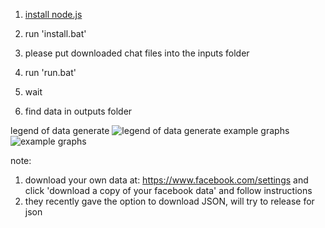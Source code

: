 1. [install node.js](https://nodejs.org/)

2. run 'install.bat'

3. please put downloaded chat files into the inputs folder

4. run 'run.bat'

5. wait

6. find data in outputs folder


legend of data generate
![legend of data generate](https://i.imgur.com/Q3JvRc3.png)
example graphs
![example graphs](https://i.imgur.com/lBbI5Im.png)

note: 
1. download your own data at: https://www.facebook.com/settings and click 'download a copy of your facebook data' and follow instructions
2. they recently gave the option to download JSON, will try to release for json

